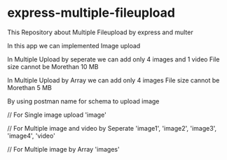 # express-multiple-fileupload
This Repository about Multiple Fileupload by express and multer


In this app we can implemented Image upload

In Multiple Upload by seperate we can add only 4 images and 1 video
File size cannot be Morethan 10 MB

In Multiple Upload by Array we can add only 4 images
File size cannot be Morethan 5 MB

By using postman name for schema to upload image 


// For Single image upload  'image'

// For Multiple image and video by Seperate  'image1', 'image2', 'image3', 'image4', 'video'

// For Multiple image by Array  'images'